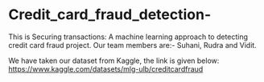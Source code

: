 # Credit_card_fraud_detection-
This is Securing transactions: A machine learning approach to detecting credit card fraud project. 
Our team members are:- Suhani, Rudra and Vidit. 

We have taken our dataset from Kaggle, the link is given below:
https://www.kaggle.com/datasets/mlg-ulb/creditcardfraud
